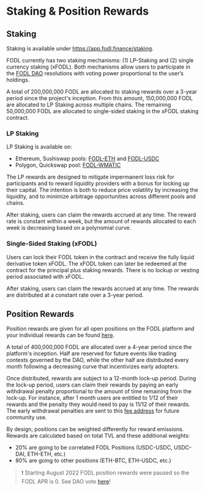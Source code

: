 # Staking & Position Rewards

## Staking

Staking is available under https://app.fodl.finance/staking.

FODL currently has two staking mechanisms: (1) LP-Staking and (2) single currency staking (xFODL). Both mechanisms allow users to participate in the [FODL DAO](https://fodl-1.gitbook.io/fodl-1/getting-started/dao) resolutions with voting power proportional to the user’s holdings.

A total of 200,000,000 FODL are allocated to staking rewards over a 3-year period since the project's inception. From this amount, 150,000,000 FODL are allocated to LP Staking across multiple chains. The remaining 50,000,000 FODL are allocated to single-sided staking in the xFODL staking contract.

### **LP Staking**

LP Staking is available on:

* Ethereum, Sushiswap pools: [FODL-ETH](https://app.sushi.com/add/ETH/0x4C2e59D098DF7b6cBaE0848d66DE2f8A4889b9C3) and [FODL-USDC](https://app.sushi.com/add/0xa0b86991c6218b36c1d19d4a2e9eb0ce3606eb48/0x4C2e59D098DF7b6cBaE0848d66DE2f8A4889b9C3)
* Polygon, Quickswap pool: [FODL-WMATIC](https://quickswap.exchange/#/pools?currency0=0x0d500b1d8e8ef31e21c99d1db9a6444d3adf1270\&currency1=0x5314ba045a459f63906aa7c76d9f337dcb7d6995)

The LP rewards are designed to mitigate impermanent loss risk for participants and to reward liquidity providers with a bonus for locking up their capital. The intention is both to reduce price volatility by increasing the liquidity, and to minimize arbitrage opportunities across different pools and chains.

After staking, users can claim the rewards accrued at any time. The reward rate is constant within a week, but the amount of rewards allocated to each week is decreasing based on a polynomial curve.

### **Single-Sided Staking (xFODL)**

Users can lock their FODL token in the contract and receive the fully liquid derivative token xFODL. The xFODL token can later be redeemed at the contract for the principal plus staking rewards. There is no lockup or vesting period associated with xFODL.

After staking, users can claim the rewards accrued at any time. The rewards are distributed at a constant rate over a 3-year period.

## Position Rewards

Position rewards are given for all open positions on the FODL platform and your individual rewards can be found [here](https://app.fodl.finance/rewards).

A total of 400,000,000 FODL are allocated over a 4-year period since the platform's inception. Half are reserved for future events like trading contests governed by the DAO, while the other half are distributed every month following a decreasing curve that incentivizes early adopters.

Once distributed, rewards are subject to a 12-month lock-up period. During the lock-up period, users can claim their rewards by paying an early withdrawal penalty proportional to the amount of time remaining from the lock-up. For instance, after 1 month users are entitled to 1/12 of their rewards and the penalty they would need to pay is 11/12 of their rewards. The early withdrawal penalties are sent to this [fee address](https://etherscan.io/address/0x9bC4B846317040ee649416924C5C5BA4bd16f10c) for future community use.

By design, positions can be weighted differently for reward emissions. Rewards are calculated based on total TVL and these additional weights:

* 20% are going to be correlated FODL Positions (USDC-USDC, USDC-DAI, ETH-ETH, etc.)
* 80% are going to other positions (ETH-BTC, ETH-USDC, etc.)

> :exclamation: Starting August 2022 FODL position rewards were paused so the FODL APR is 0. See DAO vote [here](https://snapshot.org/#/fodl-dao.eth/proposal/0x74c90282443385935c8527cfd47b65e93d0a7466b1913eec8abed6285717994e)!
